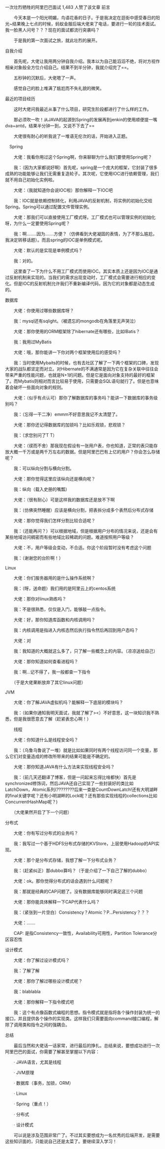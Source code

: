 一次壮烈牺牲的阿里巴巴面试
1,483 人赞了该文章
前言

　　今天本是一个阳光明媚，鸟语花香的日子。于是我决定在逛街中感受春日的阳光~结果晚上七点的时候，蚂蚁金服后端大佬来了电话，要进行一轮的技术面试。我一脸黑人问号？？？现在的面试都流行突袭吗？

　　于是我的第一次面试之旅，就此壮烈的展开。

自我介绍

　　首先呢，大佬让我用两分钟自我介绍。我本以为自己能滔滔不绝，将对方视作相亲对象般全方位介绍自己。结果不到半分钟，我就介绍完了==。

　　五秒钟的沉默后，大佬嗯了一声。

　　感觉自己的脸上堆满了尴尬而不失礼貌的微笑。

最近的项目经历

　　这时大佬问我最近从事了什么项目，研究生阶段都进行了什么样的工作。

　　那必须吹一吹！从JAVA的起源到Spring的发展再到jenkin的使用顺便提一嘴dva+antd，结果半分钟一到，又说不下去了==

　　大佬很有耐心的听我说了一堆语无伦次的话，开始进入正题。

　Spring

　　大佬：我看你用过这个Spring啊，你来聊聊为什么我们要使用Spring呢？

　　我：（因为大家都说好啊）首先呢，spring是一个庞大的框架，它封装了很多成熟的功能能够让我们无需重复造轮子。其次呢，它使用IOC进行依赖管理，我们就不用自己初始化实例啦。

　　大佬：（我就知道你会说IOC啦）那你解释一下IOC吧

　　我：IOC就是依赖控制转化，利用JAVA的反射机制，将实例的初始化交给Spring。Spring可以通过配置文件管理实例。

　　大佬：那我们可以直接使用工厂模式呀。工厂模式也可以管理实例的初始化呀，为什么一定要使用Spring呢？

　　我：啊........因为.......方便？（仿佛看到大佬凝固的表情，为了不那么尴尬，我决定转移话题）。而且spring的IOC是单例模式呢。

　　大佬：默认的是实现是单例模式吗？

　　我：对的。

　　这里查了一下为什么不用工厂模式而使用IOC。其实本质上还是因为IOC是通过反射机制来实现的。当我们的需求出现变动时，工厂模式会需要进行相应的变化。但是IOC的反射机制允许我们不重新编译代码，因为它的对象都是动态生成的。

数据库

　　大佬：你使用过哪些数据库呀？

　　我：mysql还有sqlight。（被遗忘的mongodb在角落里无声哭泣）

　　大佬：那你使用的ORM框架除了hibernate还有哪些，比如IBatis？

　　我：我用过MyBatis

　　大佬：哦，那你能讲一下你对两个框架使用后的感受吗？

　　我：当时使用Mybaits的时候，也有去社区了解了一下两个框架的口碑，发现大家的战队都坚定而对立。对Hibernate的不满通常是因为它在复杂关联中往往会带来严重的性能问题，也就是N+1的问题。但是它是面向对象支持的最好的框架了。而Mybatis则相对而言比较易于使用，只需要会SQL语句就行了。但是也意味着会破坏一些面向对象的规则。

　　大佬：（似乎有点认可）那你了解数据库的事务吗？能讲一下数据库的事务级别吗？

　　我：（忘得一干二净）emmm不好意思我记不太清楚了。

　　大佬：那你还记得数据库的加锁吗？比如乐观锁，悲观锁？

　　我：（求您别问了T T）

　　大佬：（锲而不舍）那我现在假设有一张用户表，你也知道，正常的表只能存放大概一千万或是两千万左右的数据。但是阿里巴巴有上亿的用户？你会怎么存储呢？

　　我：可以纵向分割与横向分割。

　　大佬：那你觉得这里应该纵向还是横向呢？

　　我：纵向（载入史册的嘴瓢）

　　大佬：（很有耐心）可是这样我的数据库还是放不下啊

　　我：（仿佛突然睡醒）应该是横向分割，把表拆分成多个表然后分布式存储

　　大佬：那你觉得我们怎样分割比较合适呢？

　　我：（还能再问？）可以根据地域，但是根据用户分布的情况来说，还是会有某些地域访问稠密而有些地域比较稀疏的问题。难道按照用户等级？

　　大佬：不，用户等级会变动，不合适。你这个阶段暂时没有考虑这个问题

　　我：（谢谢您的台阶啊！）

Linux

　　大佬：你们服务器用的是什么操作系统啊？

　　我：（呀，送命题）我们用的是阿里云上的centos系统

　　大佬：那你对linux熟练吗？

　　我：不是很熟悉，仅仅是入门，能够敲一点指令。

　　大佬：好，那你知道库函数和内核调用吗？

　　我：内核调用是指进入内核态然后执行指令然后再回到用户态吗？

　　大佬：对

　　我：我知道的大概就这么多了，只了解一些概念上的内容。（凉凉送给自己）

　　大佬：那你知道如何查看进程吗？

　　我：啊...记不得了，我一般都查一下指令

　　（于是大佬果断放弃了其它linux问题）

JVM

　　大佬：你了解JAVA虚拟机吗？能解释一下底层的模块吗？

　　我：（如果你通知我明天面试，我就了解了><）不好意思，这一块知识我不熟悉，但是我很愿意去了解（赶紧表忠心啊！）

　　线程

　　大佬：你知道什么是线程安全吗？

　　我：（乌鲁乌鲁说了一堆）就是比如如果同时有两个线程访问同一个变量，那么它们对变量造成的修改所带来的结果可能是不确定的。

　　大佬：那你知道JAVA有什么方法来实现线程安全吗？

　　我：（前几天还翻译了博客，但是一问起来忘得比啥都快）首先是synchronized修饰词，然后JAVA还自己实现了一些封装好的类比如LatchDown，Atomic系列(????????后来一查是CountDownLatch!还有大明湖畔的final关键字呢？还有小明湖畔的Lock呢？还有那些实现线程的collections比如ConcurrentHashMap呢？)

　　（大佬果然开启了下一个问题）

分布式

　　大佬：你有写过分布式的业务吗？

　　我：我写过一个基于HDFS分布式存储的KVStore，上层使用Hadoop的API实现。

　　大佬：那个是分布式存储，我想了解一下分布式业务？

　　我：（赶紧纠正）那dubbo算吗？（于是介绍了一下自己了解的dubbo）

　　大佬：ok。那你觉得分布式的话会遇到什么问题呢？

　　我：那就是经典的CAP问题了。没有数据库能够同时满足这三个问题

　　大佬：那你能具体解释一下CAP代表什么吗？

　　我：（紧张到一片空白）Consistency？Atomic？P...Persistency？？？

　　大佬：.......

　　CAP: 是指Consistency一致性，Availability可用性，Partition Tolerance分区容忍性

设计模式

　　大佬：你了解过设计模式吗？

　　我：了解了解

　　大佬：那你了解过哪些设计模式呢？

　　我：blablabla

　　大佬：那你解释一下指令模式吧

　　我：这个有点像函数式编程的思想。指令模式就是指将各个操作封装为统一的接口，并且提供各个操作的实现类。这样我们只需要面向command接口编程，解除了调用类和指令之间的强耦合。

总结

　　最后当然和大佬话一话家常，进行最后的挣扎。总结来说，要想成功进行一次阿里巴巴的面试，你需要了解甚至掌握以下内容：

　　· JAVA语言，尤其是线程

　　· JVM原理

　　· 数据库（事务，加锁，ORM）

　　· Linux

　　· Spring（重点！）

　　· 分布式

　　· 设计模式

　　可以说是涉及范围非常广了。不过其实要想成为一名优秀的后端开发，是需要这些知识面的，只能说自己还是太菜了。要继续深入学习！
